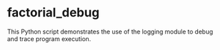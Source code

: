 # factorial_debug
This Python script demonstrates the use of the logging module to debug and trace program execution.
